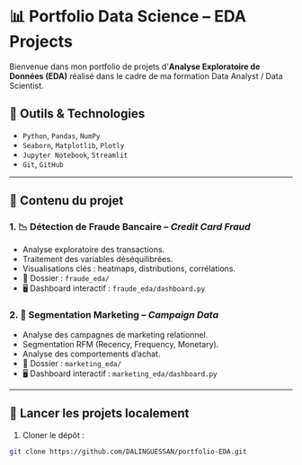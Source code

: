 # 📊 Portfolio Data Science – EDA Projects

Bienvenue dans mon portfolio de projets d'**Analyse Exploratoire de Données (EDA)** réalisé dans le cadre de ma formation Data Analyst / Data Scientist.

## 🧰 Outils & Technologies
- `Python`, `Pandas`, `NumPy`
- `Seaborn`, `Matplotlib`, `Plotly`
- `Jupyter Notebook`, `Streamlit`
- `Git`, `GitHub`

---

## 📁 Contenu du projet

### 1. 📉 Détection de Fraude Bancaire – *Credit Card Fraud*
- Analyse exploratoire des transactions.
- Traitement des variables déséquilibrées.
- Visualisations clés : heatmaps, distributions, corrélations.
- 📁 Dossier : `fraude_eda/`
- 🖥️ Dashboard interactif : `fraude_eda/dashboard.py`

### 2. 🎯 Segmentation Marketing – *Campaign Data*
- Analyse des campagnes de marketing relationnel.
- Segmentation RFM (Recency, Frequency, Monetary).
- Analyse des comportements d’achat.
- 📁 Dossier : `marketing_eda/`
- 🖥️ Dashboard interactif : `marketing_eda/dashboard.py`

---

## 🚀 Lancer les projets localement

1. Cloner le dépôt :
```bash
git clone https://github.com/DALINGUESSAN/portfolio-EDA.git
